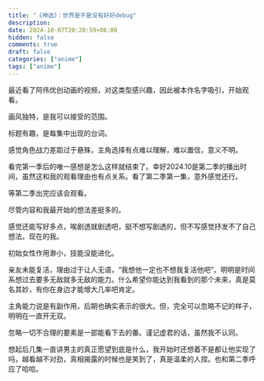 ```yaml
---
title: "《神选》：世界是不是没有好好debug"
description: 
date: 2024-10-07T20:20:59+08:00
hidden: false
comments: true
draft: false
categories: ["anime"]
tags: ["anime"]
---
```

最近看了阿伟优创动画的视频，对这类型感兴趣，因此被本作名字吸引，开始观看。

画风独特，是我可以接受的范围。

标题有趣，是每集中出现的台词。

感觉角色战力差距过于悬殊，主角选择有点难以理解，难以置信，意义不明。

看完第一季后的唯一感想是怎么这样就结束了。幸好2024.10是第二季的播出时间，虽然这和我的观看理由也有点关系。看了第二季第一集，意外感觉还行。

等第二季出完应该会观看。

尽管内容和我最开始的想法差挺多的。

感觉还能写好多点，唉剧透就剧透吧，挺不想写剧透的，但不写感觉抒发不了自己想法。现在的我。

初始女性作用渺小，技能没能进化。

亲友未能复活，理由过于让人无语，“我想他一定也不想我复活他吧”。明明是时间系想过去要多无敌就多无敌的能力。什么希望你能达到我看到的那个未来，真是莫名其妙，有你在身边才能增大几率吧肯定。

主角能力说是有副作用，后期也确实表示的很大。但，完全可以忽略不记的样子，明明在一直开无双。

忽略一切不合理的要素是一部能看下去的番。谨记虚君的话，虽然我不认同。

想起后几集一直讲男主的真正愿望到底是什么，我开始时还想着不是都让他实现了吗，越看越不对劲，真相揭露的时候也是笑到了，真是温柔的人捏。也和第二季呼应了哈哈。
